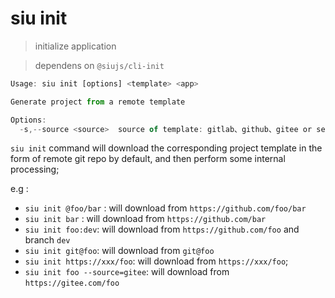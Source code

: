# siu init

> initialize application

> dependens on `@siujs/cli-init`

```js
Usage: siu init [options] <template> <app>

Generate project from a remote template

Options:
  -s,--source <source>  source of template: gitlab、github、gitee or self private git-repo url
```

`siu init` command will download the corresponding project template in the form of remote git repo by default, and then perform some internal processing;

e.g :

- `siu init @foo/bar` : will download from `https://github.com/foo/bar`
- `siu init bar` : will download from `https://github.com/bar`
- `siu init foo:dev`: will download from `https://github.com/foo` and branch `dev`
- `siu init git@foo`: will download from `git@foo`
- `siu init https://xxx/foo`: will download from `https://xxx/foo`;
- `siu init foo --source=gitee`: will download from `https://gitee.com/foo`
